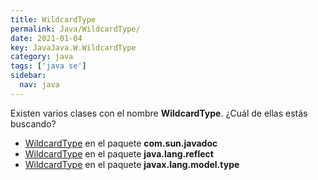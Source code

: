 ```yaml
---
title: WildcardType
permalink: Java/WildcardType/
date: 2021-01-04
key: JavaJava.W.WildcardType
category: java
tags: ['java se']
sidebar: 
  nav: java
---
```


Existen varios clases con el nombre **WildcardType**. ¿Cuál de ellas estás buscando?
<ul>
<li><a href="/Java/WildcardType-com-sun-javadoc/">WildcardType</a> en el paquete <strong>com.sun.javadoc</strong></li>
<li><a href="/Java/WildcardType-java-lang-reflect/">WildcardType</a> en el paquete <strong>java.lang.reflect</strong></li>
<li><a href="/Java/WildcardType-javax-lang-model-type/">WildcardType</a> en el paquete <strong>javax.lang.model.type</strong></li>
<ul>
